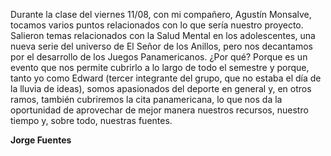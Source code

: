 Durante la clase del viernes 11/08, con mi compañero, Agustín Monsalve, tocamos varios puntos relacionados con lo que sería nuestro proyecto. Salieron temas relacionados con la Salud Mental en los adolescentes, una nueva serie del universo de El Señor de los Anillos, pero nos decantamos por el desarrollo de los Juegos Panamericanos. ¿Por qué? Porque es un evento que nos permite cubrirlo a lo largo de todo el semestre y porque, tanto yo como Edward (tercer integrante del grupo, que no estaba el día de la lluvia de ideas), somos apasionados del deporte en general y, en otros ramos, también cubriremos la cita panamericana, lo que nos da la oportunidad de aprovechar de mejor manera nuestros recursos, nuestro tiempo y, sobre todo, nuestras fuentes.

**Jorge Fuentes**

